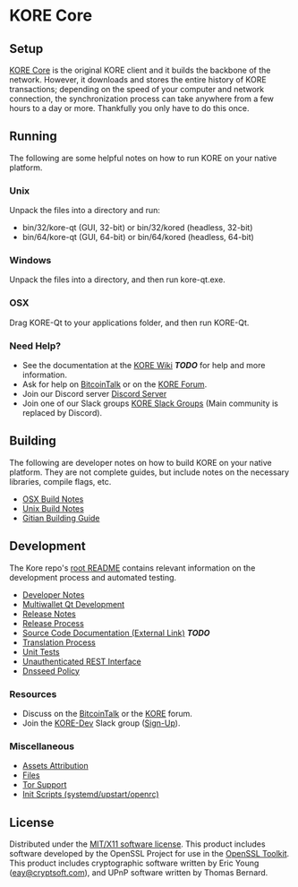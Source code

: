 KORE Core
=====================

Setup
---------------------
[KORE Core](http://kore.org/wallet) is the original KORE client and it builds the backbone of the network. However, it downloads and stores the entire history of KORE transactions; depending on the speed of your computer and network connection, the synchronization process can take anywhere from a few hours to a day or more. Thankfully you only have to do this once.

Running
---------------------
The following are some helpful notes on how to run KORE on your native platform.

### Unix

Unpack the files into a directory and run:

- bin/32/kore-qt (GUI, 32-bit) or bin/32/kored (headless, 32-bit)
- bin/64/kore-qt (GUI, 64-bit) or bin/64/kored (headless, 64-bit)

### Windows

Unpack the files into a directory, and then run kore-qt.exe.

### OSX

Drag KORE-Qt to your applications folder, and then run KORE-Qt.

### Need Help?

* See the documentation at the [KORE Wiki](https://en.bitcoin.it/wiki/Main_Page) ***TODO***
for help and more information.
* Ask for help on [BitcoinTalk](https://bitcointalk.org/index.php?topic=1262920.0) or on the [KORE Forum](http://forum.kore.org/).
* Join our Discord server [Discord Server](https://discord.kore.org)
* Join one of our Slack groups [KORE Slack Groups](https://kore.org/slack-logins/) (Main community is replaced by Discord).

Building
---------------------
The following are developer notes on how to build KORE on your native platform. They are not complete guides, but include notes on the necessary libraries, compile flags, etc.

- [OSX Build Notes](build-osx.md)
- [Unix Build Notes](build-unix.md)
- [Gitian Building Guide](gitian-building.md)

Development
---------------------
The Kore repo's [root README](https://github.com/KORE-Project/KORE/blob/master/README.md) contains relevant information on the development process and automated testing.

- [Developer Notes](developer-notes.md)
- [Multiwallet Qt Development](multiwallet-qt.md)
- [Release Notes](release-notes.md)
- [Release Process](release-process.md)
- [Source Code Documentation (External Link)](https://dev.visucore.com/bitcoin/doxygen/) ***TODO***
- [Translation Process](translation_process.md)
- [Unit Tests](unit-tests.md)
- [Unauthenticated REST Interface](REST-interface.md)
- [Dnsseed Policy](dnsseed-policy.md)

### Resources

* Discuss on the [BitcoinTalk](https://bitcointalk.org/index.php?topic=1262920.0) or the [KORE](http://forum.kore.org/) forum.
* Join the [KORE-Dev](https://kore-dev.slack.com/) Slack group ([Sign-Up](https://kore-dev.herokuapp.com/)).

### Miscellaneous
- [Assets Attribution](assets-attribution.md)
- [Files](files.md)
- [Tor Support](tor.md)
- [Init Scripts (systemd/upstart/openrc)](init.md)

License
---------------------
Distributed under the [MIT/X11 software license](http://www.opensource.org/licenses/mit-license.php).
This product includes software developed by the OpenSSL Project for use in the [OpenSSL Toolkit](https://www.openssl.org/). This product includes
cryptographic software written by Eric Young ([eay@cryptsoft.com](mailto:eay@cryptsoft.com)), and UPnP software written by Thomas Bernard.
